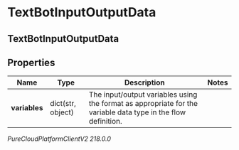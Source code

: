 # TextBotInputOutputData

## TextBotInputOutputData

## Properties

|Name | Type | Description | Notes|
|------------ | ------------- | ------------- | -------------|
| **variables** | dict(str, object) | The input/output variables using the format as appropriate for the variable data type in the flow definition. | |



_PureCloudPlatformClientV2 218.0.0_
